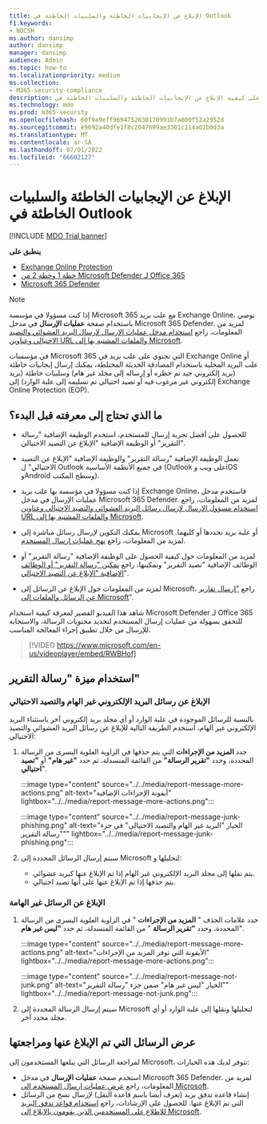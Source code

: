 ```yaml
---
title: الإبلاغ عن الإيجابيات الخاطئة والسلبيات الخاطئة في Outlook
f1.keywords:
- NOCSH
ms.author: dansimp
author: dansimp
manager: dansimp
audience: Admin
ms.topic: how-to
ms.localizationpriority: medium
ms.collection:
- M365-security-compliance
description: تعرف على كيفية الإبلاغ عن الإيجابيات الخاطئة والسلبيات الخاطئة في Outlook باستخدام ميزة "رسالة التقرير".
ms.technology: mdo
ms.prod: m365-security
ms.openlocfilehash: 60f9a9eff9694752630170991b7a800f52a2952d
ms.sourcegitcommit: e9692a40dfe1f8c2047699ae3301c114a01b0d3a
ms.translationtype: MT
ms.contentlocale: ar-SA
ms.lasthandoff: 07/01/2022
ms.locfileid: "66602127"
---
```

# <a name="report-false-positives-and-false-negatives-in-outlook"></a>الإبلاغ عن الإيجابيات الخاطئة والسلبيات الخاطئة في Outlook

[!INCLUDE [MDO Trial banner](../includes/mdo-trial-banner.md)]

**ينطبق على**
- [Exchange Online Protection](exchange-online-protection-overview.md)
- [خطة 1 وخطة 2 من Microsoft Defender لـ Office 365](defender-for-office-365.md)
- [Microsoft 365 Defender](../defender/microsoft-365-defender.md)

> [!NOTE]
> إذا كنت مسؤولا في مؤسسة Microsoft 365 مع علب بريد Exchange Online، نوصي باستخدام صفحة **عمليات الإرسال** في مدخل Microsoft 365 Defender. لمزيد من المعلومات، راجع [استخدام مدخل عمليات الإرسال لإرسال البريد العشوائي والتصيد الاحتيالي وعناوين URL والملفات المشتبه بها إلى Microsoft](admin-submission.md).

في مؤسسات Microsoft 365 التي تحتوي على علب بريد في Exchange Online أو علب البريد المحلية باستخدام المصادقة الحديثة المختلطة، يمكنك إرسال إيجابيات خاطئة (بريد إلكتروني جيد تم حظره أو إرساله إلى مجلد غير هام) وسلبيات خاطئة (بريد إلكتروني غير مرغوب فيه أو تصيد احتيالي تم تسليمه إلى علبة الوارد) إلى Exchange Online Protection (EOP).

## <a name="what-do-you-need-to-know-before-you-begin"></a>ما الذي تحتاج إلى معرفته قبل البدء؟

- للحصول على أفضل تجربة إرسال للمستخدم، استخدم الوظيفة الإضافية "رسالة التقرير" أو الوظيفة الإضافية "الإبلاغ عن التصيد الاحتيالي".

- تعمل الوظيفة الإضافية "رسالة التقرير" والوظيفة الإضافية "الإبلاغ عن التصيد الاحتيالي" ل Outlook في جميع الأنظمة الأساسية (Outlook على ويب وiOS وAndroid وسطح المكتب).

- إذا كنت مسؤولا في مؤسسة بها علب بريد Exchange Online، فاستخدم مدخل عمليات الإرسال في مدخل Microsoft 365 Defender. لمزيد من المعلومات، راجع [استخدام مسؤول الإرسال لإرسال رسائل البريد العشوائي والتصيد الاحتيالي وعناوين URL والملفات المشتبه بها إلى Microsoft](admin-submission.md).

- يمكنك التكوين لإرسال رسائل مباشرة إلى Microsoft أو علبة بريد تحددها أو كليهما. لمزيد من المعلومات، راجع [نهج عمليات إرسال المستخدم](user-submission.md).

- لمزيد من المعلومات حول كيفية الحصول على الوظيفة الإضافية "رسالة التقرير" أو الوظائف الإضافية "تصيد التقرير" وتمكينها، راجع [تمكين "رسالة التقرير" أو الوظائف الإضافية "الإبلاغ عن التصيد الاحتيالي](enable-the-report-message-add-in.md)".

- لمزيد من المعلومات حول الإبلاغ عن الرسائل إلى Microsoft، راجع ["إرسال تقارير عن الرسائل والملفات إلى Microsoft](report-junk-email-messages-to-microsoft.md)".

شاهد هذا الفيديو القصير لمعرفة كيفية استخدام Microsoft Defender لـ Office 365 للتحقق بسهولة من عمليات إرسال المستخدم لتحديد محتويات الرسالة، والاستجابة للإرسال من خلال تطبيق إجراء المعالجة المناسب. 
> [!VIDEO https://www.microsoft.com/en-us/videoplayer/embed/RWBHof]

## <a name="use-the-report-message-feature"></a>استخدام ميزة "رسالة التقرير"

### <a name="report-junk-and-phishing-messages"></a>الإبلاغ عن رسائل البريد الإلكتروني غير الهام والتصيد الاحتيالي

بالنسبة للرسائل الموجودة في علبة الوارد أو أي مجلد بريد إلكتروني آخر باستثناء البريد الإلكتروني غير الهام، استخدم الطريقة التالية للإبلاغ عن رسائل البريد العشوائي والتصيد الاحتيالي:

1. حدد **المزيد من الإجراءات** التي يتم حذفها في الزاوية العلوية اليسرى من الرسالة المحددة، وحدد **"تقرير الرسالة"** من القائمة المنسدلة، ثم حدد **"غير هام"** أو **"تصيد احتيالي**".

   :::image type="content" source="../../media/report-message-more-actions.png" alt-text="أيقونة الإجراءات الإضافية" lightbox="../../media/report-message-more-actions.png":::

   :::image type="content" source="../../media/report-message-junk-phishing.png" alt-text="الخيار &quot;البريد غير الهام والتصيد الاحتيالي&quot; في جزء &quot;رسالة التقرير&quot;" lightbox="../../media/report-message-junk-phishing.png":::

2. سيتم إرسال الرسائل المحددة إلى Microsoft لتحليلها و:
   - يتم نقلها إلى مجلد البريد الإلكتروني غير الهام إذا تم الإبلاغ عنها كبريد عشوائي.
   - يتم حذفها إذا تم الإبلاغ عنها على أنها تصيد احتيالي.

### <a name="report-messages-that-are-not-junk"></a>الإبلاغ عن الرسائل غير الهامة

1. حدد علامات الحذف " **المزيد من الإجراءات** " في الزاوية العلوية اليسرى من الرسالة المحددة، وحدد **"تقرير الرسالة** " من القائمة المنسدلة، ثم حدد **"ليس غير هام**".

   :::image type="content" source="../../media/report-message-more-actions.png" alt-text="الأيقونة التي توفر المزيد من الإجراءات" lightbox="../../media/report-message-more-actions.png":::

   :::image type="content" source="../../media/report-message-not-junk.png" alt-text="الخيار &quot;ليس غير هام&quot; ضمن جزء &quot;رسالة التقرير&quot;" lightbox="../../media/report-message-not-junk.png":::

2. سيتم إرسال الرسالة المحددة إلى Microsoft لتحليلها ونقلها إلى علبة الوارد أو أي مجلد محدد آخر.

## <a name="view-and-review-reported-messages"></a>عرض الرسائل التي تم الإبلاغ عنها ومراجعتها

لمراجعة الرسائل التي يبلغها المستخدمون إلى Microsoft، تتوفر لديك هذه الخيارات:

- استخدم صفحة **عمليات الإرسال** في مدخل Microsoft 365 Defender. لمزيد من المعلومات، راجع [عرض عمليات إرسال المستخدم إلى Microsoft](admin-submission.md#view-user-submissions-to-microsoft).
- إنشاء قاعدة تدفق بريد (تعرف أيضا باسم قاعدة النقل) لإرسال نسخ من الرسائل التي تم الإبلاغ عنها. للحصول على الإرشادات، راجع [استخدام قواعد تدفق البريد للاطلاع على المستخدمين الذين يقومون بالإبلاغ إلى Microsoft](/exchange/security-and-compliance/mail-flow-rules/use-rules-to-see-what-users-are-reporting-to-microsoft).
